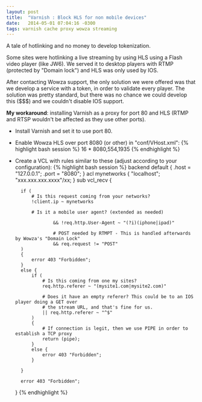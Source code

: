 ```yaml
---
layout: post
title:  "Varnish : Block HLS for non mobile devices"
date:   2014-05-01 07:04:16 -0300
tags: varnish cache proxy wowza streaming 
---
```


A tale of hotlinking and no money to develop tokenization.

Some sites were hotlinking a live streaming by using HLS using a Flash video player (like JW6). We served it to desktop players with RTMP (protected by "Domain lock") and HLS was only used by IOS. 

After contacting Wowza support, the only solution we were offered was that we develop a service with a token, in order to validate every player. The solution was pretty standard, but there was no chance we could develop this ($$$) and we couldn't disable IOS support.

**My workaround**: installing Varnish as a proxy for port 80 and HLS (RTMP and RTSP wouldn't be affected as they use other ports).

* Install Varnish and set it to use port 80.
* Enable Wowza HLS over port 8080 (or other) in "conf/VHost.xml":
{% highlight bash session %}
	<Root>
		<VHost>
	                <HostPortList>
	                        <HostPort>
	                                <ProcessorCount>16</ProcessorCount>
	                                <IpAddress>*</IpAddress>
	                                <!-- Separate multiple ports with commas -->
	                                <!-- 80: HTTP, RTMPT -->
	                                <!-- 554: RTSP -->
	                                <!--<Port>80,554,1935</Port>-->
	                                <Port>8080,554,1935</Port>
{% endhighlight %}

* Create a VCL with rules similar to these (adjust according to your configuration):
{% highlight bash session %}
	backend default {
	  .host = "127.0.0.1";
	  .port = "8080";
	}
	acl mynetworks
	{
	        "localhost";
		"xxx.xxx.xxx.xxxx"/xx; 
	}
	sub vcl_recv {
	
		if (
			# Is this request coming from your networks?                
			!client.ip ~ mynetworks
	
			# Is it a mobile user agent? (extended as needed)
	
	                && !req.http.User-Agent ~ "(?i)(iphone|ipad)"
	
	                # POST needed by RTMPT - This is handled afterwards by Wowza's "Domain Lock"
	                && req.request != "POST"
		)
		{
			error 403 "Forbidden";
		}
		else {
			if ( 
				# Is this coming from one my sites?
				req.http.referer ~ "(mysite1.com|mysite2.com)"		
	
				# Does it have an empty referer? This could be to an IOS player doing a GET over 
				# the stream URL, and that's fine for us.
				|| req.http.referer ~ "^$"
			)
			{
				# If connection is legit, then we use PIPE in order to establish a TCP proxy
				return (pipe);
			}
			else {
				error 403 "Forbidden";
			}
	
		}
		
		error 403 "Forbidden";
	
	}
{% endhighlight %}



